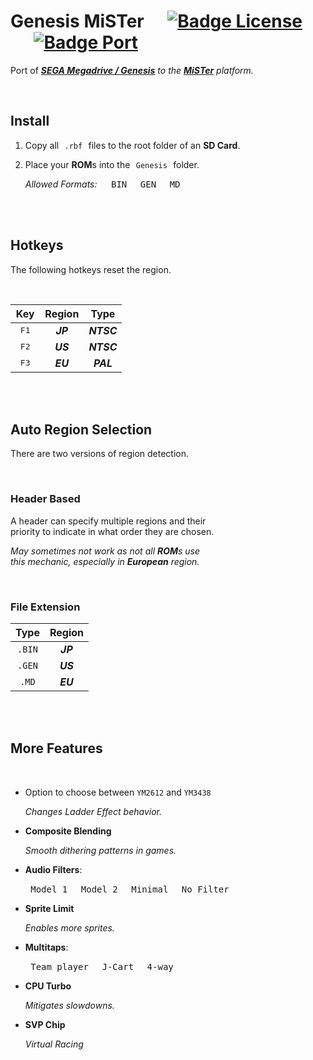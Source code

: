 # Genesis MiSTer    [![Badge License]][License]    [![Badge Port]][Port]

Port of ***[SEGA Megadrive / Genesis]*** *to the* ***[MiSTer]*** *platform.*

<br>

## Install

1. Copy all  `.rbf`  files to the root folder of an **SD Card**.

2. Place your **ROM**s into the  `Genesis`  folder.

    *Allowed Formats:*   <kbd> BIN </kbd> <kbd> GEN </kbd> <kbd> MD </kbd> 

<br>
<br>

## Hotkeys

The following hotkeys reset the region.

<br>

| Key | Region | Type
|:---:|:------:|:----:
| <kbd> F1 </kbd> | ***JP*** | ***NTSC***
| <kbd> F2 </kbd> | ***US*** | ***NTSC***
| <kbd> F3 </kbd> | ***EU*** | ***PAL***

<br>
<br>

## Auto Region Selection

There are two versions of region detection.

<br>

### Header Based

A header can specify multiple regions and their <br>
priority to indicate in what order they are chosen.

*May sometimes not work as not all **ROM**s use* <br>
*this mechanic, especially in **European** region.*

<br>

### File Extension

| Type  | Region 
|:-----:|:------:
| `.BIN` | ***JP***
| `.GEN` | ***US***
| `.MD`  | ***EU***

<br>
<br>

## More Features

<br>

- Option to choose between `YM2612` and `YM3438`

    *Changes Ladder Effect behavior.*
    
- **Composite Blending**

    *Smooth dithering patterns in games.*
    
- **Audio Filters**:
    
    <kbd> Model 1 </kbd> <kbd> Model 2 </kbd> <kbd> Minimal </kbd> <kbd> No Filter </kbd>
    
- **Sprite Limit**
    
    *Enables more sprites.*
    
- **Multitaps**:

    <kbd> Team player </kbd> <kbd> J-Cart </kbd> <kbd> 4-way </kbd>

- **CPU Turbo**
    
    *Mitigates slowdowns.*

- **SVP Chip**
    
    *Virtual Racing*

<br>


<!----------------------------------------------------------------------------->

[SEGA Megadrive / Genesis]: https://en.wikipedia.org/wiki/Sega_Genesis
[MiSTer]: https://github.com/MiSTer-devel/Main_MiSTer/wiki
[Port]: https://github.com/Torlus/fpgagen

[License]: LICENSE


<!--------------------------------{ Badges }----------------------------------->

[Badge License]: https://img.shields.io/badge/License-GPL_3-blue.svg?style=for-the-badge
[Badge Port]: https://img.shields.io/badge/Port_Of-FPGAGen-EF2D5E.svg?style=for-the-badge
